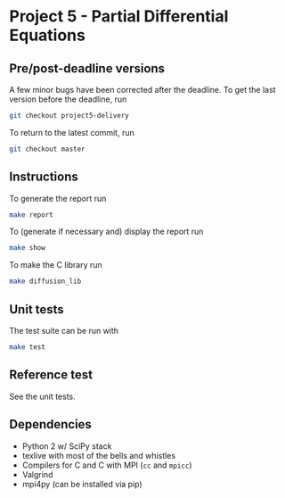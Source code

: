 # Project 5 - Partial Differential Equations


## Pre/post-deadline versions
A few minor bugs have been corrected after the deadline. To get the last version before the deadline, run
``` sh
git checkout project5-delivery
```

To return to the latest commit, run
``` sh
git checkout master
```

## Instructions
To generate the report run
``` sh
make report
```

To (generate if necessary and) display the report run
``` sh
make show
```

To make the C library run
``` sh
make diffusion_lib
```

## Unit tests
The test suite can be run with
``` sh
make test
```


## Reference test
See the unit tests.

## Dependencies
* Python 2 w/ SciPy stack
* texlive with most of the bells and whistles
* Compilers for C and C with MPI (`cc` and `mpicc`)
* Valgrind
* mpi4py (can be installed via pip)
